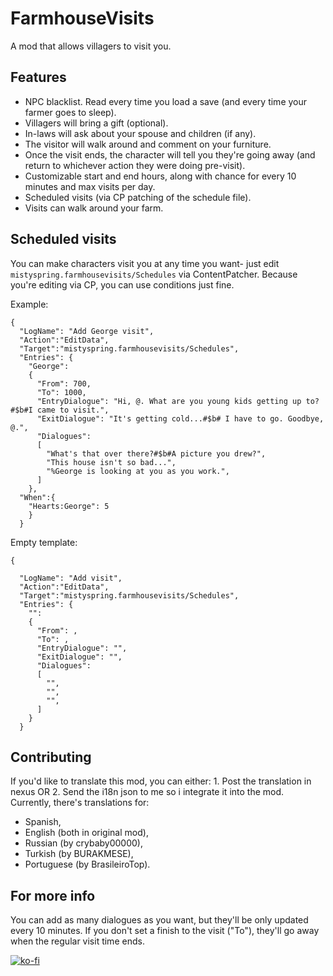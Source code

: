 # FarmhouseVisits
A mod that allows villagers to visit you.

## Features
- NPC blacklist. Read every time you load a save (and every time your farmer goes to sleep).
- Villagers will bring a gift (optional).
- In-laws will ask about your spouse and children (if any).
- The visitor will walk around and comment on your furniture.
- Once the visit ends, the character will tell you they're going away (and return to whichever action they were doing pre-visit).
- Customizable start and end hours, along with chance for every 10 minutes and max visits per day.
- Scheduled visits (via CP patching of the schedule file).
- Visits can walk around your farm.

## Scheduled visits
You can make characters visit you at any time you want- just edit `mistyspring.farmhousevisits/Schedules` via ContentPatcher. Because you're editing via CP, you can use conditions just fine.

Example:

```
{
  "LogName": "Add George visit",
  "Action":"EditData",
  "Target":"mistyspring.farmhousevisits/Schedules",
  "Entries": {
    "George": 
    {
      "From": 700,
      "To": 1000,
      "EntryDialogue": "Hi, @. What are you young kids getting up to?#$b#I came to visit.",
      "ExitDialogue": "It's getting cold...#$b# I have to go. Goodbye, @.",
      "Dialogues":
      [
        "What's that over there?#$b#A picture you drew?", 
        "This house isn't so bad...", 
        "%George is looking at you as you work.",
      ]
    },
  "When":{
    "Hearts:George": 5
    }
  }
```

Empty template:
```
{

  "LogName": "Add visit",
  "Action":"EditData",
  "Target":"mistyspring.farmhousevisits/Schedules",
  "Entries": {
    "": 
    {
      "From": ,
      "To": ,
      "EntryDialogue": "",
      "ExitDialogue": "",
      "Dialogues":
      [
        "", 
        "", 
        "",
      ]
    }
  }
```
## Contributing
If you'd like to translate this mod, you can either: 1. Post the translation in nexus OR 2. Send the i18n json to me so i integrate it into the mod.
Currently, there's translations for: 
- Spanish, 
- English (both in original mod), 
- Russian (by crybaby00000), 
- Turkish (by BURAKMESE),
- Portuguese (by BrasileiroTop).

## For more info
You can add as many dialogues as you want, but they'll be only updated every 10 minutes.
If you don't set a finish to the visit ("To"), they'll go away when the regular visit time ends.


[![ko-fi](https://ko-fi.com/img/githubbutton_sm.svg)](https://ko-fi.com/G2G7CXX9P)
